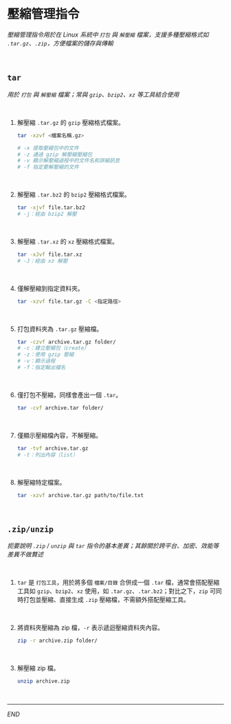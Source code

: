 # 壓縮管理指令

_壓縮管理指令用於在 Linux 系統中 `打包` 與 `解壓縮` 檔案，支援多種壓縮格式如 `.tar.gz`、`.zip`，方便檔案的儲存與傳輸_

<br>

## `tar`

_用於 `打包` 與 `解壓縮` 檔案；常與 `gzip`、`bzip2`、`xz` 等工具結合使用_

<br>

1. 解壓縮 `.tar.gz` 的 `gzip` 壓縮格式檔案。

    ```bash
    tar -xzvf <檔案名稱.gz>

    # -x 提取壓縮包中的文件
    # -z 通過 gzip 解壓縮壓縮包
    # -v 顯示解壓縮過程中的文件名和詳細訊息
    # -f 指定要解壓縮的文件
    ```

<br>

2. 解壓縮 `.tar.bz2` 的 `bzip2` 壓縮格式檔案。

    ```bash
    tar -xjvf file.tar.bz2
    # -j：經由 bzip2 解壓
    ```

<br>

3. 解壓縮 `.tar.xz` 的 `xz` 壓縮格式檔案。

    ```bash
    tar -xJvf file.tar.xz
    # -J：經由 xz 解壓
    ```

<br>

4. 僅解壓縮到指定資料夾。

    ```bash
    tar -xzvf file.tar.gz -C <指定路徑>
    ```

<br>

5. 打包資料夾為 `.tar.gz` 壓縮檔。

    ```bash
    tar -czvf archive.tar.gz folder/
    # -c：建立壓縮包（create）
    # -z：使用 gzip 壓縮
    # -v：顯示過程
    # -f：指定輸出檔名
    ```

<br>

6. 僅打包不壓縮，同樣會產出一個 `.tar`。

    ```bash
    tar -cvf archive.tar folder/
    ```

<br>

7. 僅顯示壓縮檔內容，不解壓縮。

    ```bash
    tar -tvf archive.tar.gz
    # -t：列出內容（list）
    ```

<br>

8. 解壓縮特定檔案。

    ```bash
    tar -xzvf archive.tar.gz path/to/file.txt
    ```

<br>

## `.zip/unzip`

_扼要說明 `.zip` / `unzip` 與 `tar` 指令的基本差異；其餘關於跨平台、加密、效能等差異不做贅述_

<br>

1. `tar` 是 `打包工具`，用於將多個 `檔案/目錄` 合併成一個 `.tar` 檔，通常會搭配壓縮工具如 `gzip`、`bzip2`、`xz` 使用，如 `.tar.gz`、`.tar.bz2`；對比之下，`zip` 可同時打包並壓縮、直接生成 `.zip` 壓縮檔，不需額外搭配壓縮工具。

<br>

2. 將資料夾壓縮為 zip 檔，`-r` 表示遞迴壓縮資料夾內容。

    ```bash
    zip -r archive.zip folder/
    ```

<br>

3. 解壓縮 zip 檔。

    ```bash
    unzip archive.zip
    ```

<br>

___

_END_